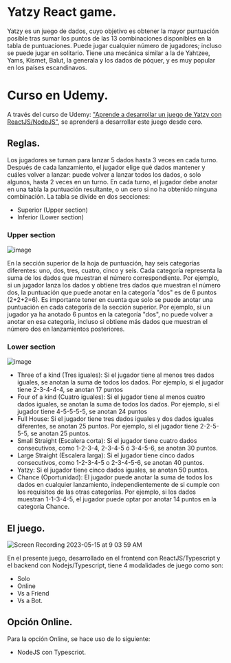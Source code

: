 # Yatzy React game.

Yatzy es un juego de dados, cuyo objetivo es obtener la mayor puntuación posible tras sumar los puntos de las 13 combinaciones disponibles en la tabla de puntuaciones. Puede jugar cualquier número de jugadores; incluso se puede jugar en solitario. Tiene una mecánica similar a la de Yahtzee, Yams, Kismet, Balut, la generala y los dados de póquer, y es muy popular en los países escandinavos.

# Curso en Udemy.

A través del curso de Udemy: ["Aprende a desarrollar un juego de Yatzy con ReactJS/NodeJS"](https://www.udemy.com/course/aprende-a-desarrollar-un-juego-de-yatzy-con-react/?utm_medium=email&utm_campaign=email&utm_source=sendgrid.com), se aprenderá a desarrollar este juego desde cero.

## Reglas.

Los jugadores se turnan para lanzar 5 dados hasta 3 veces en cada turno. Después de cada lanzamiento, el jugador elige qué dados mantener y cuáles volver a lanzar: puede volver a lanzar todos los dados, o solo algunos, hasta 2 veces en un turno. En cada turno, el jugador debe anotar en una tabla la puntuación resultante, o un cero si no ha obtenido ninguna combinación.
La tabla se divide en dos secciones:

* Superior (Upper section)
* Inferior (Lower section)

### Upper section

![image](https://github.com/Jorger/yatzy-game/assets/30050/a98af66d-d49f-48b5-8dd2-d17692d26aee)

En la sección superior de la hoja de puntuación, hay seis categorías diferentes: uno, dos, tres, cuatro, cinco y seis. Cada categoría representa la suma de los dados que muestran el número correspondiente. Por ejemplo, si un jugador lanza los dados y obtiene tres dados que muestran el número dos, la puntuación que puede anotar en la categoría "dos" es de 6 puntos (2+2+2=6).
Es importante tener en cuenta que solo se puede anotar una puntuación en cada categoría de la sección superior. Por ejemplo, si un jugador ya ha anotado 6 puntos en la categoría "dos", no puede volver a anotar en esa categoría, incluso si obtiene más dados que muestran el número dos en lanzamientos posteriores.

### Lower section

![image](https://github.com/Jorger/yatzy-game/assets/30050/dc2ee9f2-bfb5-4d02-94fd-89dc10f97a19)

* Three of a kind (Tres iguales): Si el jugador tiene al menos tres dados iguales, se anotan la suma de todos los dados. Por ejemplo, si el jugador tiene 2-3-4-4-4, se anotan 17 puntos
* Four of a kind (Cuatro iguales): Si el jugador tiene al menos cuatro dados iguales, se anotan la suma de todos los dados. Por ejemplo, si el jugador tiene 4-5-5-5-5, se anotan 24 puntos 
* Full House: Si el jugador tiene tres dados iguales y dos dados iguales diferentes, se anotan 25 puntos. Por ejemplo, si el jugador tiene 2-2-5-5-5, se anotan 25 puntos.
* Small Straight (Escalera corta): Si el jugador tiene cuatro dados consecutivos, como 1-2-3-4, 2-3-4-5 ó 3-4-5-6, se anotan 30 puntos.
* Large Straight (Escalera larga): Si el jugador tiene cinco dados consecutivos, como 1-2-3-4-5 o 2-3-4-5-6, se anotan 40 puntos.
* Yatzy: Si el jugador tiene cinco dados iguales, se anotan 50 puntos.
* Chance (Oportunidad): El jugador puede anotar la suma de todos los dados en cualquier lanzamiento, independientemente de si cumple con los requisitos de las otras categorías. Por ejemplo, si los dados muestran 1-1-3-4-5, el jugador puede optar por anotar 14 puntos en la categoría Chance.

## El juego.

![Screen Recording 2023-05-15 at 9 03 59 AM](https://github.com/Jorger/yatzy-game/assets/30050/1d932890-867b-4e95-b811-79f48b92b468)

En el presente juego, desarrollado en el frontend con ReactJS/Typescript y el backend con Nodejs/Typescript, tiene 4 modalidades de juego como son:

* Solo
* Online
* Vs a Friend
* Vs a Bot.

## Opción Online.

Para la opción Online, se hace uso de lo siguiente:

* NodeJS con Typescriot.


